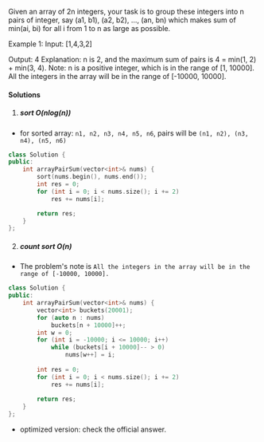 Given an array of 2n integers, your task is to group these integers into n pairs of integer, say (a1, b1), (a2, b2), ..., (an, bn) which makes sum of min(ai, bi) for all i from 1 to n as large as possible.

Example 1:
Input: [1,4,3,2]

Output: 4
Explanation: n is 2, and the maximum sum of pairs is 4 = min(1, 2) + min(3, 4).
Note:
n is a positive integer, which is in the range of [1, 10000].
All the integers in the array will be in the range of [-10000, 10000].

#### Solutions

1. ##### sort O(nlog(n))

- for sorted array: `n1, n2, n3, n4, n5, n6`, pairs will be `(n1, n2), (n3, n4), (n5, n6)`

```cpp
class Solution {
public:
    int arrayPairSum(vector<int>& nums) {
        sort(nums.begin(), nums.end());
        int res = 0;
        for (int i = 0; i < nums.size(); i += 2)
            res += nums[i];

        return res;
    }
};
```


2. ##### count sort O(n)

- The problem's note is `All the integers in the array will be in the range of [-10000, 10000].`

```cpp
class Solution {
public:
    int arrayPairSum(vector<int>& nums) {
        vector<int> buckets(20001);
        for (auto n : nums)
            buckets[n + 10000]++;
        int w = 0;
        for (int i = -10000; i <= 10000; i++)
            while (buckets[i + 10000]-- > 0)
                nums[w++] = i;
        
        int res = 0;
        for (int i = 0; i < nums.size(); i += 2)
            res += nums[i];
        
        return res;
    }
};
```

- optimized version: check the official answer.